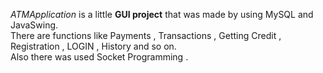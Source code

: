 <em>ATMApplication</em> is a little <strong>GUI project</strong> that was made by using MySQL and JavaSwing.
<br>
There are functions like Payments , Transactions , Getting Credit , Registration , LOGIN , History and so on.<br>
Also there was used Socket Programming . 